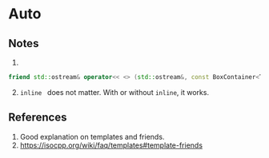 # Auto

## Notes
1. 

```cpp
friend std::ostream& operator<< <> (std::ostream&, const BoxContainer<T>&);
```

2. `inline ` does not matter. With or without `inline`, it works.

## References

1. Good explanation on templates and friends.
2. https://isocpp.org/wiki/faq/templates#template-friends


